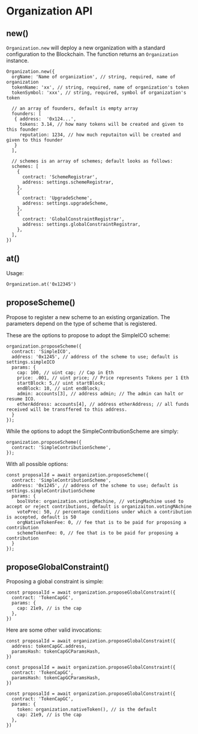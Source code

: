 # Organization API

## new()

`Organization.new` will deploy a new organization with a standard configuration to
the Blockchain. The function returns an `Organization` instance.

    Organization.new({
      orgName: 'Name of organization', // string, required, name of organization
      tokenName: 'xx', // string, required, name of organization's token
      tokenSymbol: 'xxx', // string, required, symbol of organization's token

      // an array of founders, default is empty array
      founders: [
       { address:  '0x124...',
         tokens: 3.14, // how many tokens will be created and given to this founder
         reputation: 1234, // how much reputaiton will be created and given to this founder
       }
      ],  

      // schemes is an array of schemes; default looks as follows:  
      schemes: [
        {
          contract: 'SchemeRegistrar',
          address: settings.schemeRegistrar,
        },
        {
          contract: 'UpgradeScheme',
          address: settings.upgradeScheme,
        },
        {
          contract: 'GlobalConstraintRegistrar',
          address: settings.globalConstraintRegistrar,
        },
      ],
    })


## at()

Usage:

    Organization.at('0x12345')

## proposeScheme()

Propose to register a new scheme to an existing organization. The parameters depend on the
type of scheme that is registered.

These are the options to propose to adopt the SimpleICO scheme:

    organization.proposeScheme({
      contract: 'SimpleICO',
      address: '0x1245', // address of the scheme to use; default is settings.simpleICO
      params: {
        cap: 100, // uint cap; // Cap in Eth
        price: .001, // uint price; // Price represents Tokens per 1 Eth
        startBlock: 5,// uint startBlock;
        endBlock: 10, // uint endBlock;
        admin: accounts[3], // address admin; // The admin can halt or resume ICO.
        etherAddress: accounts[4], // address etherAddress; // all funds received will be transffered to this address.
      }
    });

While the options to adopt the SimpleContributionScheme are simply:

    organization.proposeScheme({
      contract: 'SimpleContributionScheme',
    });

With all possible options:


    const proposalId = await organization.proposeScheme({
      contract: 'SimpleContributionScheme',
      address: '0x1245', // address of the scheme to use; default is settings.simpleContributionScheme
      params: {
        boolVote: organization.votingMachine, // votingMachine used to accept or reject contributions, default is organizaiton.votingMAchine
        votePrec: 50, // percentage conditions under which a contribution is accepted, default is 50
        orgNativeTokenFee: 0, // fee that is to be paid for proposing a contribution
        schemeTokenFee: 0, // fee that is to be paid for proposing a contribution
      }
    });

## proposeGlobalConstraint()

Proposing a global constraint is simple:

    const proposalId = await organization.proposeGlobalConstraint({
      contract: 'TokenCapGC',
      params: {
        cap: 21e9, // is the cap
      },
    })

Here are some other valid invocations:

    const proposalId = await organization.proposeGlobalConstraint({
      address: tokenCapGC.address,
      paramsHash: tokenCapGCParamsHash,
    })

    const proposalId = await organization.proposeGlobalConstraint({
      contract: 'TokenCapGC',
      paramsHash: tokenCapGCParamsHash,
    })

    const proposalId = await organization.proposeGlobalConstraint({
      contract: 'TokenCapGC',
      params: {
        token: organization.nativeToken(), // is the default
        cap: 21e9, // is the cap
      },
    })
